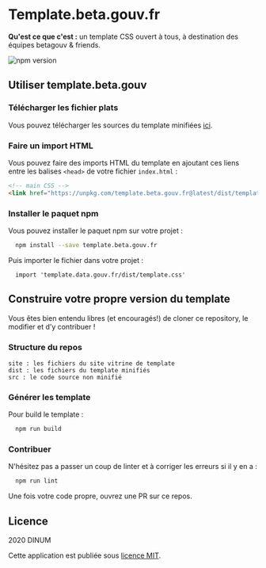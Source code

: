 # Template.beta.gouv.fr

**Qu'est ce que c'est :** un template CSS ouvert à tous, à destination des équipes betagouv & friends.

![npm version](https://badgen.net/npm/v/template.beta.gouv.fr)

## Utiliser template.beta.gouv

### Télécharger les fichier plats

Vous pouvez télécharger les sources du template minifiées [ici](dist/).

### Faire un import HTML

Vous pouvez faire des imports HTML du template en ajoutant ces liens entre les balises `<head>` de votre fichier `index.html` :

```html
<!-- main CSS -->
<link href="https://unpkg.com/template.beta.gouv.fr@latest/dist/template.min.css" rel="stylesheet">
```

### Installer le paquet npm

Vous pouvez installer le paquet npm sur votre projet :
```bash
  npm install --save template.beta.gouv.fr
```
 
Puis importer le fichier dans votre projet :
```
  import 'template.data.gouv.fr/dist/template.css'
```

## Construire votre propre version du template

Vous êtes bien entendu libres (et encouragés!) de cloner ce repository, le modifier et d’y contribuer !

### Structure du repos
```
site : les fichiers du site vitrine de template 
dist : les fichiers du template minifiés
src : le code source non minifié
```

### Générer les template

Pour build le template :
```bash
  npm run build
```

### Contribuer

N'hésitez pas a passer un coup de linter et à corriger les erreurs si il y en a :
```bash
  npm run lint
```

Une fois votre code propre, ouvrez une PR sur ce repos.

## Licence

2020 DINUM

Cette application est publiée sous [licence MIT](LICENSE).
